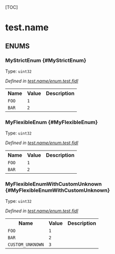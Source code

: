 [TOC]

# test.name






## **ENUMS**

### MyStrictEnum {#MyStrictEnum}
Type: <code>uint32</code>

*Defined in [test.name/enum.test.fidl](https://fuchsia.googlesource.com/fuchsia/+/master/enum.test.fidl#3)*



<table>
    <tr><th>Name</th><th>Value</th><th>Description</th></tr><tr id="MyStrictEnum.FOO">
            <td><code>FOO</code></td>
            <td><code>1</code></td>
            <td></td>
        </tr><tr id="MyStrictEnum.BAR">
            <td><code>BAR</code></td>
            <td><code>2</code></td>
            <td></td>
        </tr></table>

### MyFlexibleEnum {#MyFlexibleEnum}
Type: <code>uint32</code>

*Defined in [test.name/enum.test.fidl](https://fuchsia.googlesource.com/fuchsia/+/master/enum.test.fidl#8)*



<table>
    <tr><th>Name</th><th>Value</th><th>Description</th></tr><tr id="MyFlexibleEnum.FOO">
            <td><code>FOO</code></td>
            <td><code>1</code></td>
            <td></td>
        </tr><tr id="MyFlexibleEnum.BAR">
            <td><code>BAR</code></td>
            <td><code>2</code></td>
            <td></td>
        </tr></table>

### MyFlexibleEnumWithCustomUnknown {#MyFlexibleEnumWithCustomUnknown}
Type: <code>uint32</code>

*Defined in [test.name/enum.test.fidl](https://fuchsia.googlesource.com/fuchsia/+/master/enum.test.fidl#13)*



<table>
    <tr><th>Name</th><th>Value</th><th>Description</th></tr><tr id="MyFlexibleEnumWithCustomUnknown.FOO">
            <td><code>FOO</code></td>
            <td><code>1</code></td>
            <td></td>
        </tr><tr id="MyFlexibleEnumWithCustomUnknown.BAR">
            <td><code>BAR</code></td>
            <td><code>2</code></td>
            <td></td>
        </tr><tr id="MyFlexibleEnumWithCustomUnknown.CUSTOM_UNKNOWN">
            <td><code>CUSTOM_UNKNOWN</code></td>
            <td><code>3</code></td>
            <td></td>
        </tr></table>











